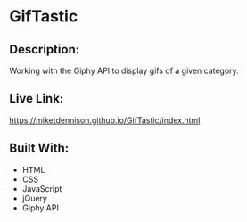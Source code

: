# GifTastic
## Description:
Working with the Giphy API to display gifs of a given category.  
  
## Live Link:
https://miketdennison.github.io/GifTastic/index.html  
  
## Built With:
* HTML
* CSS
* JavaScript
* jQuery
* Giphy API
